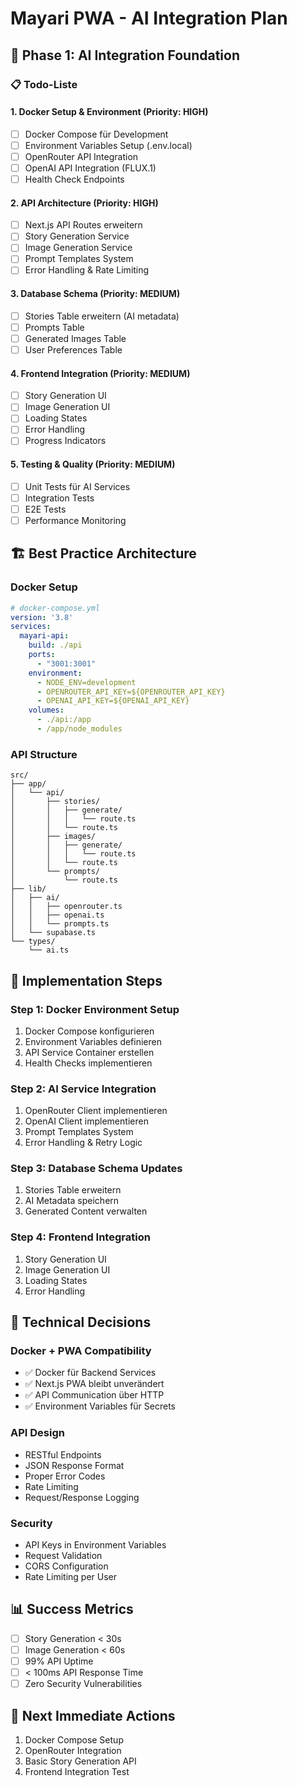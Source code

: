 # Mayari PWA - AI Integration Plan

## 🎯 Phase 1: AI Integration Foundation

### 📋 Todo-Liste

#### 1. Docker Setup & Environment (Priority: HIGH)
- [ ] Docker Compose für Development
- [ ] Environment Variables Setup (.env.local)
- [ ] OpenRouter API Integration
- [ ] OpenAI API Integration (FLUX.1)
- [ ] Health Check Endpoints

#### 2. API Architecture (Priority: HIGH)
- [ ] Next.js API Routes erweitern
- [ ] Story Generation Service
- [ ] Image Generation Service
- [ ] Prompt Templates System
- [ ] Error Handling & Rate Limiting

#### 3. Database Schema (Priority: MEDIUM)
- [ ] Stories Table erweitern (AI metadata)
- [ ] Prompts Table
- [ ] Generated Images Table
- [ ] User Preferences Table

#### 4. Frontend Integration (Priority: MEDIUM)
- [ ] Story Generation UI
- [ ] Image Generation UI
- [ ] Loading States
- [ ] Error Handling
- [ ] Progress Indicators

#### 5. Testing & Quality (Priority: MEDIUM)
- [ ] Unit Tests für AI Services
- [ ] Integration Tests
- [ ] E2E Tests
- [ ] Performance Monitoring

## 🏗️ Best Practice Architecture

### Docker Setup
```yaml
# docker-compose.yml
version: '3.8'
services:
  mayari-api:
    build: ./api
    ports:
      - "3001:3001"
    environment:
      - NODE_ENV=development
      - OPENROUTER_API_KEY=${OPENROUTER_API_KEY}
      - OPENAI_API_KEY=${OPENAI_API_KEY}
    volumes:
      - ./api:/app
      - /app/node_modules
```

### API Structure
```
src/
├── app/
│   └── api/
│       ├── stories/
│       │   ├── generate/
│       │   │   └── route.ts
│       │   └── route.ts
│       ├── images/
│       │   ├── generate/
│       │   │   └── route.ts
│       │   └── route.ts
│       └── prompts/
│           └── route.ts
├── lib/
│   ├── ai/
│   │   ├── openrouter.ts
│   │   ├── openai.ts
│   │   └── prompts.ts
│   └── supabase.ts
└── types/
    └── ai.ts
```

## 🚀 Implementation Steps

### Step 1: Docker Environment Setup
1. Docker Compose konfigurieren
2. Environment Variables definieren
3. API Service Container erstellen
4. Health Checks implementieren

### Step 2: AI Service Integration
1. OpenRouter Client implementieren
2. OpenAI Client implementieren
3. Prompt Templates System
4. Error Handling & Retry Logic

### Step 3: Database Schema Updates
1. Stories Table erweitern
2. AI Metadata speichern
3. Generated Content verwalten

### Step 4: Frontend Integration
1. Story Generation UI
2. Image Generation UI
3. Loading States
4. Error Handling

## 🔧 Technical Decisions

### Docker + PWA Compatibility
- ✅ Docker für Backend Services
- ✅ Next.js PWA bleibt unverändert
- ✅ API Communication über HTTP
- ✅ Environment Variables für Secrets

### API Design
- RESTful Endpoints
- JSON Response Format
- Proper Error Codes
- Rate Limiting
- Request/Response Logging

### Security
- API Keys in Environment Variables
- Request Validation
- CORS Configuration
- Rate Limiting per User

## 📊 Success Metrics
- [ ] Story Generation < 30s
- [ ] Image Generation < 60s
- [ ] 99% API Uptime
- [ ] < 100ms API Response Time
- [ ] Zero Security Vulnerabilities

## 🎯 Next Immediate Actions
1. Docker Compose Setup
2. OpenRouter Integration
3. Basic Story Generation API
4. Frontend Integration Test 
